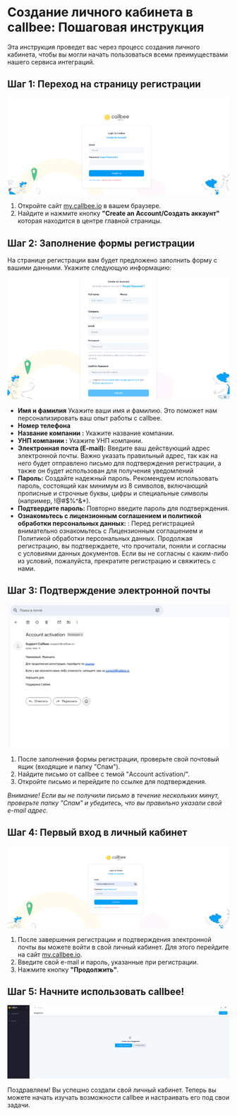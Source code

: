 # Создание личного кабинета в callbee: Пошаговая инструкция

Эта инструкция проведет вас через процесс создания личного кабинета, чтобы вы могли начать пользоваться всеми преимуществами нашего сервиса интеграций.

## Шаг 1: Переход на страницу регистрации
![hello-page](../static/hello-page.png)

1.  Откройте сайт [my.callbee.io](https://my.callbee.io/) в вашем браузере.
2.  Найдите и нажмите кнопку **"Create an Account/Создать аккаунт"** которая находится в центре главной страницы.

## Шаг 2: Заполнение формы регистрации

На странице регистрации вам будет предложено заполнить форму с вашими данными. Укажите следующую информацию:

![register-page](../static/register-page.png)

*   **Имя и фамилия** Укажите ваши имя и фамилию. Это поможет нам персонализировать ваш опыт работы с callbee.
*   **Номер телефона** 
*   **Название компании :** Укажите название компании.
*   **УНП компании :** Укажите УНП компании.
*   **Электронная почта (E-mail):** Введите ваш действующий адрес электронной почты. Важно указать правильный адрес, так как на него будет отправлено письмо для подтверждения регистрации, а также он будет использован для получения уведомлений
*   **Пароль:** Создайте надежный пароль. Рекомендуем использовать пароль, состоящий как минимум из 8 символов, включающий прописные и строчные буквы, цифры и специальные символы (например, !@#$%^&*).
*   **Подтвердите пароль:** Повторно введите пароль для подтверждения.
*   **Ознакомьтесь с лицензионным соглашением и политикой обработки персональных данных:** : Перед регистрацией внимательно ознакомьтесь с Лицензионным соглашением и Политикой обработки персональных данных. Продолжая регистрацию, вы подтверждаете, что прочитали, поняли и согласны с условиями данных документов.  Если вы не согласны с каким-либо из условий, пожалуйста, прекратите регистрацию и свяжитесь с нами.

## Шаг 3: Подтверждение электронной почты

![conformation](../static/conformation.png)

1.  После заполнения формы регистрации, проверьте свой почтовый ящик (входящие и папку "Спам").
2.  Найдите письмо от callbee с темой "Account activation/".
3.  Откройте письмо и перейдите по ссылке для подтверждения.

   *Внимание! Если вы не получили письмо в течение нескольких минут, проверьте папку "Спам" и убедитесь, что вы правильно указали свой e-mail адрес.*


## Шаг 4: Первый вход в личный кабинет

![firstlogin-page](../static/firstlogin-page.png)

1.  После завершения регистрации и подтверждения электронной почты вы можете войти в свой личный кабинет. Для этого перейдите на сайт [my.callbee.io](https://my.callbee.io/).
2.  Введите свой e-mail и пароль, указанные при регистрации.
3.  Нажмите кнопку **"Продолжить"**.

## Шаг 5: Начните использовать callbee!
![incabinet-page](../static/incabinet-page.png)


Поздравляем! Вы успешно создали свой личный кабинет. Теперь вы можете начать изучать возможности callbee и настраивать его под свои задачи.

